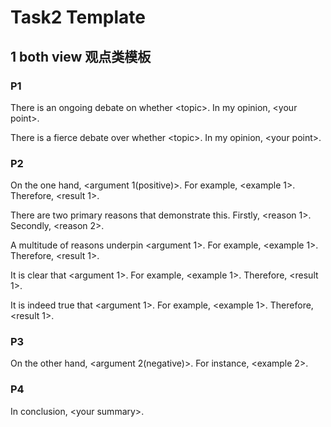 # Task2 Template

## 1 both view 观点类模板

### P1

There is an ongoing debate on whether \<topic>. In my opinion, \<your point>.

There is a fierce debate over whether \<topic>. In my opinion, \<your point>.

### P2

On the one hand, \<argument 1(positive)>. For example, \<example 1>. Therefore, \<result 1>.

There are two primary reasons that demonstrate this. Firstly, \<reason 1>. Secondly, \<reason 2>.

A multitude of reasons underpin <argument 1>. For example, \<example 1>. Therefore, \<result 1>.

It is clear that <argument 1>. For example, \<example 1>. Therefore, \<result 1>.

It is indeed true that <argument 1>. For example, \<example 1>. Therefore, \<result 1>.

### P3

On the other hand, \<argument 2(negative)>. For instance, \<example 2>.

### P4

In conclusion, \<your summary>. 
